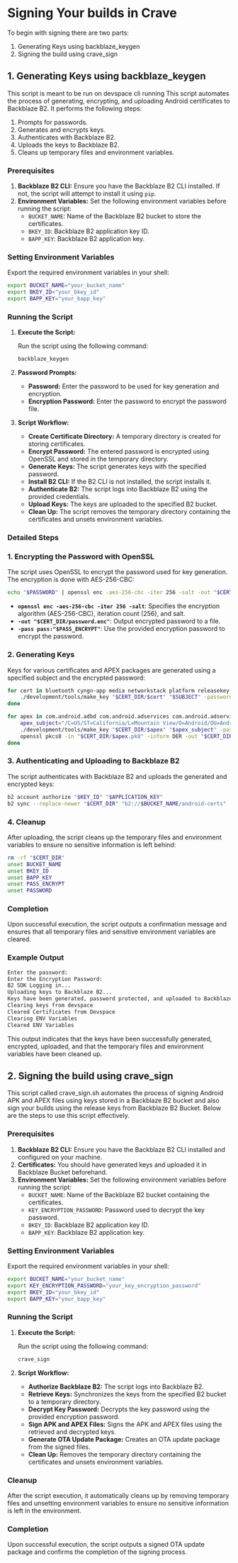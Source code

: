 # Signing Your builds in Crave
To begin with signing there are two parts:
1. Generating Keys using backblaze_keygen
2. Signing the build using crave_sign
   
## 1. Generating Keys using backblaze_keygen
This script is meant to be run on devspace cli running
This script automates the process of generating, encrypting, and uploading Android certificates to Backblaze B2. It performs the following steps:
1. Prompts for passwords.
2. Generates and encrypts keys.
3. Authenticates with Backblaze B2.
4. Uploads the keys to Backblaze B2.
5. Cleans up temporary files and environment variables.

### Prerequisites

1. **Backblaze B2 CLI:** Ensure you have the Backblaze B2 CLI installed. If not, the script will attempt to install it using `pip`.
2. **Environment Variables:** Set the following environment variables before running the script:
   - `BUCKET_NAME`: Name of the Backblaze B2 bucket to store the certificates.
   - `BKEY_ID`: Backblaze B2 application key ID.
   - `BAPP_KEY`: Backblaze B2 application key.

### Setting Environment Variables

Export the required environment variables in your shell:

```sh
export BUCKET_NAME="your_bucket_name"
export BKEY_ID="your_bkey_id"
export BAPP_KEY="your_bapp_key"
```

### Running the Script

1. **Execute the Script:**

   Run the script using the following command:

   ```sh
   backblaze_keygen
   ```

2. **Password Prompts:**
   - **Password:** Enter the password to be used for key generation and encryption.
   - **Encryption Password:** Enter the password to encrypt the password file.

3. **Script Workflow:**
   - **Create Certificate Directory:** A temporary directory is created for storing certificates.
   - **Encrypt Password:** The entered password is encrypted using OpenSSL and stored in the temporary directory.
   - **Generate Keys:** The script generates keys with the specified password.
   - **Install B2 CLI:** If the B2 CLI is not installed, the script installs it.
   - **Authenticate B2:** The script logs into Backblaze B2 using the provided credentials.
   - **Upload Keys:** The keys are uploaded to the specified B2 bucket.
   - **Clean Up:** The script removes the temporary directory containing the certificates and unsets environment variables.

### Detailed Steps

### 1. Encrypting the Password with OpenSSL

The script uses OpenSSL to encrypt the password used for key generation. The encryption is done with AES-256-CBC:

```sh
echo "$PASSWORD" | openssl enc -aes-256-cbc -iter 256 -salt -out "$CERT_DIR/password.enc" -pass pass:"$PASS_ENCRYPT"
```

- **`openssl enc -aes-256-cbc -iter 256 -salt`**: Specifies the encryption algorithm (AES-256-CBC), iteration count (256), and salt.
- **`-out "$CERT_DIR/password.enc"`**: Output encrypted password to a file.
- **`-pass pass:"$PASS_ENCRYPT"`**: Use the provided encryption password to encrypt the password.

### 2. Generating Keys

Keys for various certificates and APEX packages are generated using a specified subject and the encrypted password:

```sh
for cert in bluetooth cyngn-app media networkstack platform releasekey sdk_sandbox shared testcert testkey verity; do
    ./development/tools/make_key "$CERT_DIR/$cert" "$SUBJECT" -password pass:"$PASSWORD"
done

for apex in com.android.adbd com.android.adservices com.android.adservices.api ...; do
    apex_subject="/C=US/ST=California/L=Mountain View/O=Android/OU=Android/CN=$apex/emailAddress=android@android.com"
    ./development/tools/make_key "$CERT_DIR/$apex" "$apex_subject" -password pass:"$PASSWORD"
    openssl pkcs8 -in "$CERT_DIR/$apex.pk8" -inform DER -out "$CERT_DIR/$apex.pem" -passin pass:"$PASSWORD" -passout pass:"$PASSWORD"
done
```

### 3. Authenticating and Uploading to Backblaze B2

The script authenticates with Backblaze B2 and uploads the generated and encrypted keys:

```sh
b2 account authorize "$KEY_ID" "$APPLICATION_KEY"
b2 sync --replace-newer "$CERT_DIR" "b2://$BUCKET_NAME/android-certs"
```

### 4. Cleanup

After uploading, the script cleans up the temporary files and environment variables to ensure no sensitive information is left behind:

```sh
rm -rf "$CERT_DIR"
unset BUCKET_NAME
unset BKEY_ID
unset BAPP_KEY
unset PASS_ENCRYPT
unset PASSWORD
```

### Completion

Upon successful execution, the script outputs a confirmation message and ensures that all temporary files and sensitive environment variables are cleared.

### Example Output

```sh
Enter the password:
Enter the Encryption Password:
B2 SDK Logging in...
Uploading keys to Backblaze B2...
Keys have been generated, password protected, and uploaded to Backblaze B2.
Clearing keys from devspace
Cleared Certificates from Devspace
Clearing ENV Variables
Cleared ENV Variables
```

This output indicates that the keys have been successfully generated, encrypted, uploaded, and that the temporary files and environment variables have been cleaned up.

## 2. Signing the build using crave_sign
This script called crave_sign.sh automates the process of signing Android APK and APEX files using keys stored in a Backblaze B2 bucket and also sign your builds using the release keys from Backblaze B2 Bucket. Below are the steps to use this script effectively.

### Prerequisites

1. **Backblaze B2 CLI:** Ensure you have the Backblaze B2 CLI installed and configured on your machine.
2. **Certificates:** You should have generated keys and uploaded it in Backblaze Bucket beforehand.
3. **Environment Variables:** Set the following environment variables before running the script:
   - `BUCKET_NAME`: Name of the Backblaze B2 bucket containing the certificates.
   - `KEY_ENCRYPTION_PASSWORD`: Password used to decrypt the key password.
   - `BKEY_ID`: Backblaze B2 application key ID.
   - `BAPP_KEY`: Backblaze B2 application key.

### Setting Environment Variables

Export the required environment variables in your shell:

```sh
export BUCKET_NAME="your_bucket_name"
export KEY_ENCRYPTION_PASSWORD="your_key_encryption_password"
export BKEY_ID="your_bkey_id"
export BAPP_KEY="your_bapp_key"
```

### Running the Script

1. **Execute the Script:**

   Run the script using the following command:

   ```sh
   crave_sign
   ```

2. **Script Workflow:**
   - **Authorize Backblaze B2:** The script logs into Backblaze B2.
   - **Retrieve Keys:** Synchronizes the keys from the specified B2 bucket to a temporary directory.
   - **Decrypt Key Password:** Decrypts the key password using the provided encryption password.
   - **Sign APK and APEX Files:** Signs the APK and APEX files using the retrieved and decrypted keys.
   - **Generate OTA Update Package:** Creates an OTA update package from the signed files.
   - **Clean Up:** Removes the temporary directory containing the certificates and unsets environment variables.

### Cleanup

After the script execution, it automatically cleans up by removing temporary files and unsetting environment variables to ensure no sensitive information is left in the environment.

### Completion

Upon successful execution, the script outputs a signed OTA update package and confirms the completion of the signing process.
